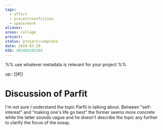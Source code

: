 ```yaml
---
tags:
  - effort
  - project/nonfiction
  - space/work
aliases: 
areas: college
project: 
status: project/complete
date: 2024-03-29
UID: 202403292103
---
```


%%
use whatever metadata is relevant for your project
%%

up:: [[#]]

# Discussion of Parfit

I'm not sure I understand the topic Parfit is talking about. Between "self-interest" and "making one's life go best" the former seems more concrete while the latter sounds vague and he doesn't describe the topic any further to clarify the focus of the essay.